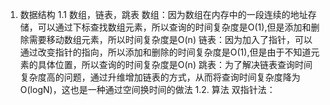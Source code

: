 1. 数据结构
1.1 数组，链表，跳表
数组：因为数组在内存中的一段连续的地址存储，可以通过下标查找数组元素，所以查询的时间复杂度是O(1),但是添加和删除需要移动数组元素，所以时间复杂度是O(n)
链表：因为加入了指针，可以通过改变指针的指向，所以添加和删除的时间复杂度是O(1),但是由于不知道元素的具体位置，所以查询的时间复杂度是O(n)
跳表：为了解决链表查询时间复杂度高的问题，通过升维增加链表的方式，从而将查询时间复杂度降为O(logN)，这也是一种通过空间换时间的做法
1.2. 算法
双指针法：
